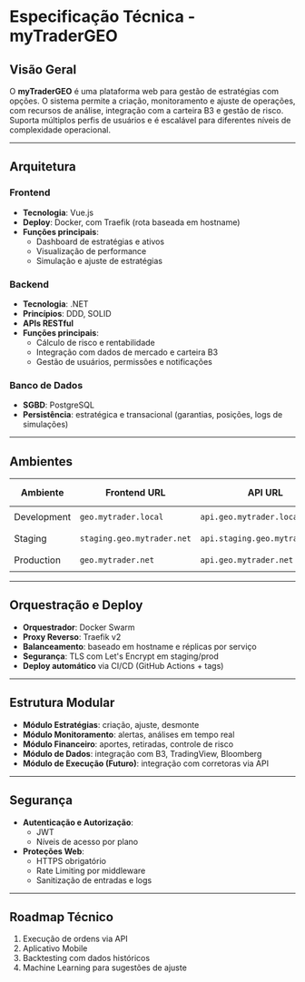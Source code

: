 # Especificação Técnica - myTraderGEO

## Visão Geral
O **myTraderGEO** é uma plataforma web para gestão de estratégias com opções. O sistema permite a criação, monitoramento e ajuste de operações, com recursos de análise, integração com a carteira B3 e gestão de risco. Suporta múltiplos perfis de usuários e é escalável para diferentes níveis de complexidade operacional.

---

## Arquitetura

### Frontend
- **Tecnologia**: Vue.js
- **Deploy**: Docker, com Traefik (rota baseada em hostname)
- **Funções principais**:
  - Dashboard de estratégias e ativos
  - Visualização de performance
  - Simulação e ajuste de estratégias

### Backend
- **Tecnologia**: .NET
- **Princípios**: DDD, SOLID
- **APIs RESTful**
- **Funções principais**:
  - Cálculo de risco e rentabilidade
  - Integração com dados de mercado e carteira B3
  - Gestão de usuários, permissões e notificações

### Banco de Dados
- **SGBD**: PostgreSQL
- **Persistência**: estratégica e transacional (garantias, posições, logs de simulações)

---

## Ambientes

| Ambiente    | Frontend URL               | API URL                      | Usuário DB     |
|-------------|----------------------------|-------------------------------|----------------|
| Development | `geo.mytrader.local`       | `api.geo.mytrader.local`      | `mytrader-d`   |
| Staging     | `staging.geo.mytrader.net` | `api.staging.geo.mytrader.net`| `mytrader-s`   |
| Production  | `geo.mytrader.net`         | `api.geo.mytrader.net`        | `mytrader-p`   |

---

## Orquestração e Deploy

- **Orquestrador**: Docker Swarm
- **Proxy Reverso**: Traefik v2
- **Balanceamento**: baseado em hostname e réplicas por serviço
- **Segurança**: TLS com Let's Encrypt em staging/prod
- **Deploy automático** via CI/CD (GitHub Actions + tags)

---

## Estrutura Modular

- **Módulo Estratégias**: criação, ajuste, desmonte
- **Módulo Monitoramento**: alertas, análises em tempo real
- **Módulo Financeiro**: aportes, retiradas, controle de risco
- **Módulo de Dados**: integração com B3, TradingView, Bloomberg
- **Módulo de Execução (Futuro)**: integração com corretoras via API

---

## Segurança

- **Autenticação e Autorização**:
  - JWT
  - Níveis de acesso por plano
- **Proteções Web**:
  - HTTPS obrigatório
  - Rate Limiting por middleware
  - Sanitização de entradas e logs

---

## Roadmap Técnico

1. Execução de ordens via API
2. Aplicativo Mobile
3. Backtesting com dados históricos
4. Machine Learning para sugestões de ajuste


